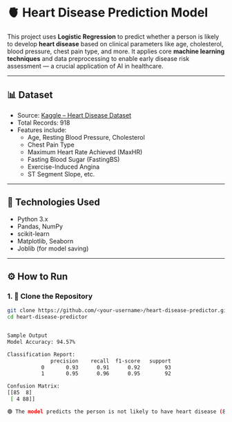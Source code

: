 # 🫀 Heart Disease Prediction Model

This project uses **Logistic Regression** to predict whether a person is likely to develop **heart disease** based on clinical parameters like age, cholesterol, blood pressure, chest pain type, and more. It applies core **machine learning techniques** and data preprocessing to enable early disease risk assessment — a crucial application of AI in healthcare.

---

## 📊 Dataset

- Source: [Kaggle – Heart Disease Dataset](https://www.kaggle.com/datasets/fedesoriano/heart-failure-prediction)
- Total Records: 918
- Features include:
  - Age, Resting Blood Pressure, Cholesterol
  - Chest Pain Type
  - Maximum Heart Rate Achieved (MaxHR)
  - Fasting Blood Sugar (FastingBS)
  - Exercise-Induced Angina
  - ST Segment Slope, etc.

---

## 🧠 Technologies Used

- Python 3.x
- Pandas, NumPy
- scikit-learn
- Matplotlib, Seaborn
- Joblib (for model saving)

---

## ⚙️ How to Run

### 1. 🔧 Clone the Repository

```bash
git clone https://github.com/<your-username>/heart-disease-predictor.git
cd heart-disease-predictor


Sample Output
Model Accuracy: 94.57%

Classification Report:
              precision    recall  f1-score   support
           0       0.93      0.91      0.92        93
           1       0.95      0.96      0.95        92

Confusion Matrix:
[[85  8]
 [ 4 88]]

🟢 The model predicts the person is not likely to have heart disease (87.53% confidence).
